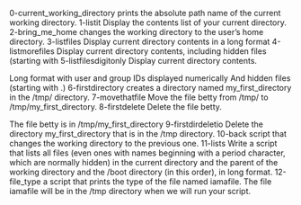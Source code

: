 0-current_working_directory prints the absolute path name of the current working directory.
1-listit Display the contents list of your current directory.
2-bring_me_home changes the working directory to the user’s home directory.
3-listfiles Display current directory contents in a long format
4-listmorefiles Display current directory contents, including hidden files (starting with
5-listfilesdigitonly Display current directory contents.

Long format
with user and group IDs displayed numerically
And hidden files (starting with .)
6-firstdirectory creates a directory named my_first_directory in the /tmp/ directory.
7-movethatfile Move the file betty from /tmp/ to /tmp/my_first_directory.
8-firstdelete Delete the file betty.

The file betty is in /tmp/my_first_directory
9-firstdirdeletio Delete the directory my_first_directory that is in the /tmp directory.
10-back script that changes the working directory to the previous one.
11-lists Write a script that lists all files (even ones with names beginning with a period character, which are normally hidden) in the current directory and the parent of the working directory and the /boot directory (in this order), in long format.
12-file_type a script that prints the type of the file named iamafile. The file iamafile will be in the /tmp directory when we will run your script.

